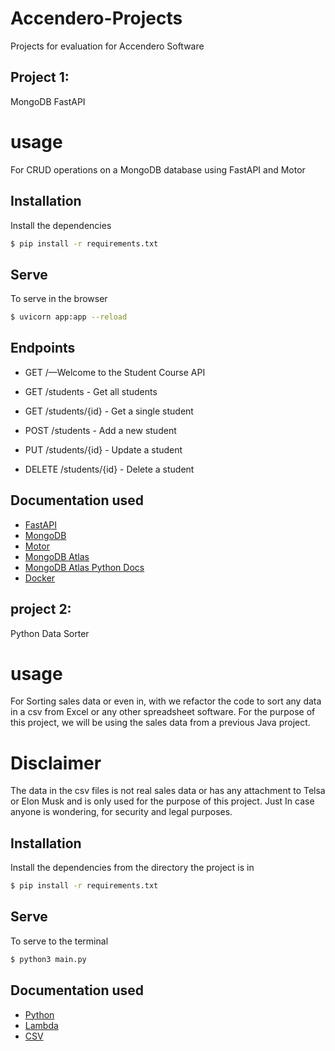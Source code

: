 # Accendero-Projects

Projects for evaluation for Accendero Software

## Project 1:
MongoDB FastAPI

# usage

For CRUD operations on a MongoDB database using FastAPI and Motor

## Installation

Install the dependencies

```sh
$ pip install -r requirements.txt
```

## Serve
To serve in the browser

```sh
$ uvicorn app:app --reload
```

## Endpoints

- GET /—Welcome to the Student Course API

- GET /students - Get all students
- GET /students/{id} - Get a single student
- POST /students - Add a new student
- PUT /students/{id} - Update a student
- DELETE /students/{id} - Delete a student

## Documentation used

- [FastAPI](https://fastapi.tiangolo.com/)
- [MongoDB](https://www.mongodb.com/developer/languages/python/python-quickstart-starlette/)
- [Motor](https://motor.readthedocs.io/en/stable/)
- [MongoDB Atlas](https://www.mongodb.com/cloud/atlas)
- [MongoDB Atlas Python Docs](https://docs.atlas.mongodb.com/driver-connection/)
- [Docker](https://www.docker.com/)


## project 2:

Python Data Sorter

# usage

For Sorting sales data or even in,
with we refactor the code to sort any data in a csv from Excel or any other spreadsheet software.
For the purpose of this project, we will be using the sales data from a previous Java project.
# Disclaimer
The data in the csv files is not real sales data or has any attachment to Telsa or Elon Musk and is only used 
for the purpose of this project.
Just In case anyone is wondering, for security and legal purposes. 

## Installation

Install the dependencies from the directory the project is in

```sh
$ pip install -r requirements.txt
```

## Serve
To serve to the terminal 

```sh
$ python3 main.py
```

## Documentation used

- [Python](https://www.python.org/)
- [Lambda](https://docs.python.org/3/library/itertools.html#itertools.groupby)
- [CSV](https://docs.python.org/3/library/csv.html)
